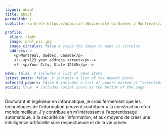 ```yaml
---
layout: about
title: about
permalink: /
subtitle: <a href='https://uqam.ca/'>Université du Québec à Montréal</a>

profile:
  align: right
  image: prof_pic.jpg
  image_circular: false # crops the image to make it circular
  address: >
    <p>Montréal, Québec, Canada</p>
    <!--<p>123 your address street</p>-->
    <!--<p>Your City, State 12345</p>-->

news: false  # includes a list of news items
latest_posts: false  # includes a list of the newest posts
selected_papers: false # includes a list of papers marked as "selected={true}"
social: true  # includes social icons at the bottom of the page
---
```


Doctorant et ingénieur en informatique, je crois fermement que les technologies de l'information peuvent contribuer à la construction d'un monde meilleur. J'y contribue en m'intéressant à l'apprentissage automatique, à la sécurité de l'information, et aux moyens de créer une intelligence artificielle sûre respectueuse et de la vie privée.
